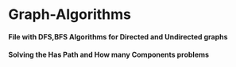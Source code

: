 # Graph-Algorithms

#### File with DFS,BFS Algorithms for Directed and Undirected graphs


#### Solving the Has Path and How many Components problems
